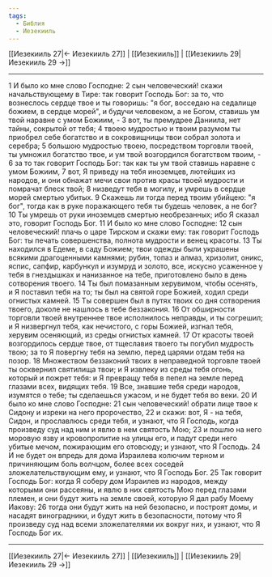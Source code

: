 ```yaml
---
tags:
  - Библия
  - Иезекииль
---
```

[[Иезекииль 27|← Иезекииль 27]] | [[Иезекииль]] | [[Иезекииль 29|Иезекииль 29 →]]

---
1 И было ко мне слово Господне:
2 сын человеческий! скажи начальствующему в Тире: так говорит Господь Бог: за то, что вознеслось сердце твое и ты говоришь: "я бог, восседаю на седалище божием, в сердце морей", и будучи человеком, а не Богом, ставишь ум твой наравне с умом Божиим, -
3 вот, ты премудрее Даниила, нет тайны, сокрытой от тебя;
4 твоею мудростью и твоим разумом ты приобрел себе богатство и в сокровищницы твои собрал золота и серебра;
5 большою мудростью твоею, посредством торговли твоей, ты умножил богатство твое, и ум твой возгордился богатством твоим, -
6 за то так говорит Господь Бог: так как ты ум твой ставишь наравне с умом Божиим,
7 вот, Я приведу на тебя иноземцев, лютейших из народов, и они обнажат мечи свои против красы твоей мудрости и помрачат блеск твой;
8 низведут тебя в могилу, и умрешь в сердце морей смертью убитых.
9 Скажешь ли тогда перед твоим убийцею: "я бог", тогда как в руке поражающего тебя ты будешь человек, а не бог?
10 Ты умрешь от руки иноземцев смертью необрезанных; ибо Я сказал это, говорит Господь Бог.
11 И было ко мне слово Господне:
12 сын человеческий! плачь о царе Тирском и скажи ему: так говорит Господь Бог: ты печать совершенства, полнота мудрости и венец красоты.
13 Ты находился в Едеме, в саду Божием; твои одежды были украшены всякими драгоценными камнями; рубин, топаз и алмаз, хризолит, оникс, яспис, сапфир, карбункул и изумруд и золото, все, искусно усаженное у тебя в гнездышках и нанизанное на тебе, приготовлено было в день сотворения твоего.
14 Ты был помазанным херувимом, чтобы осенять, и Я поставил тебя на то; ты был на святой горе Божией, ходил среди огнистых камней.
15 Ты совершен был в путях твоих со дня сотворения твоего, доколе не нашлось в тебе беззакония.
16 От обширности торговли твоей внутреннее твое исполнилось неправды, и ты согрешил; и Я низвергнул тебя, как нечистого, с горы Божией, изгнал тебя, херувим осеняющий, из среды огнистых камней.
17 От красоты твоей возгордилось сердце твое, от тщеславия твоего ты погубил мудрость твою; за то Я повергну тебя на землю, перед царями отдам тебя на позор.
18 Множеством беззаконий твоих в неправедной торговле твоей ты осквернил святилища твои; и Я извлеку из среды тебя огонь, который и пожрет тебя: и Я превращу тебя в пепел на земле перед глазами всех, видящих тебя.
19 Все, знавшие тебя среди народов, изумятся о тебе; ты сделаешься ужасом, и не будет тебя во веки.
20 И было ко мне слово Господне:
21 сын человеческий! обрати лице твое к Сидону и изреки на него пророчество,
22 и скажи: вот, Я - на тебя, Сидон, и прославлюсь среди тебя, и узнают, что Я Господь, когда произведу суд над ним и явлю в нем святость Мою;
23 и пошлю на него моровую язву и кровопролитие на улицы его, и падут среди него убитые мечом, пожирающим его отовсюду; и узнают, что Я Господь.
24 И не будет он впредь для дома Израилева колючим терном и причиняющим боль волчцом, более всех соседей зложелательствующим ему, и узнают, что Я Господь Бог.
25 Так говорит Господь Бог: когда Я соберу дом Израилев из народов, между которыми они рассеяны, и явлю в них святость Мою перед глазами племен, и они будут жить на земле своей, которую Я дал рабу Моему Иакову:
26 тогда они будут жить на ней безопасно, и построят домы, и насадят виноградники, и будут жить в безопасности, потому что Я произведу суд над всеми зложелателями их вокруг них, и узнают, что Я Господь Бог их.

---
[[Иезекииль 27|← Иезекииль 27]] | [[Иезекииль]] | [[Иезекииль 29|Иезекииль 29 →]]